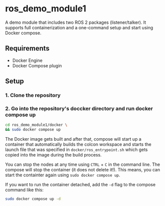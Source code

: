 # ros_demo_module1
A demo module that includes two ROS 2 packages (listener/talker). It supports full containerization and a one-command setup and start using Docker compose. 

## Requirements
- Docker Engine
- Docker Compose plugin

## Setup
### 1. Clone the repository

### 2. Go into the repository's doccker directory and run docker compose up
```bash
cd ros_demo_module1/docker \
&& sudo docker compose up
```

The Docker image gets built and after that, compose will start up a container that automatically builds the colcon workspace and starts the launch file that was specified in `docker/ros_entrypoint.sh` which gets copied into the image during the build process.

You can stop the nodes at any time using `CTRL` + `C` in the command line. The compose will stop the container (it does not delete it!). This means, you can start the containter again using `sudo docker compose up`.

If you want to run the container detached, add the `-d` flag to the compose command like this:
```bash
sudo docker compose up -d
```


